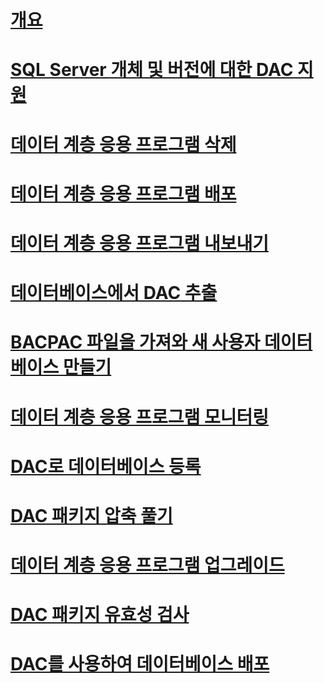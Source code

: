 # [개요](data-tier-applications.md)  
# [SQL Server 개체 및 버전에 대한 DAC 지원](dac-support-for-sql-server-objects-and-versions.md)  
# [데이터 계층 응용 프로그램 삭제](delete-a-data-tier-application.md)  
# [데이터 계층 응용 프로그램 배포](deploy-a-data-tier-application.md)  
# [데이터 계층 응용 프로그램 내보내기](export-a-data-tier-application.md)  
# [데이터베이스에서 DAC 추출](extract-a-dac-from-a-database.md)  
# [BACPAC 파일을 가져와 새 사용자 데이터베이스 만들기](import-a-bacpac-file-to-create-a-new-user-database.md)  
# [데이터 계층 응용 프로그램 모니터링](monitor-data-tier-applications.md)  
# [DAC로 데이터베이스 등록](register-a-database-as-a-dac.md)  
# [DAC 패키지 압축 풀기](unpack-a-dac-package.md)  
# [데이터 계층 응용 프로그램 업그레이드](upgrade-a-data-tier-application.md)  
# [DAC 패키지 유효성 검사](validate-a-dac-package.md)  
# [DAC를 사용하여 데이터베이스 배포](deploy-a-database-by-using-a-dac.md)  
